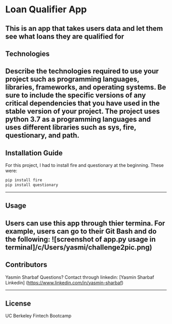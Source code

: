 # Loan Qualifier App

This is an app that takes users data and let them see what loans they are qualified for
---

## Technologies

Describe the technologies required to use your project such as programming languages, libraries, frameworks, and operating systems. Be sure to include the specific versions of any critical dependencies that you have used in the stable version of your project.
The project uses python 3.7 as a programming languages and uses different libraries such as sys, fire, questionary, and path. 
---

## Installation Guide

For this project, I had to install fire and questionary at the beginning. These were:
```python
pip install fire
pip install questionary
```
---

## Usage

Users can use this app through thier termina. For example, users can go to their Git Bash and do the following:
![screenshot of app.py usage in terminal]/c/Users/yasmi/challenge2pic.png)
---

## Contributors

Yasmin Sharbaf
Questions? Contact through linkedin:
[Yasmin Sharbaf Linkedin] (https://www.linkedin.com/in/yasmin-sharbaf)

---

## License

UC Berkeley Fintech Bootcamp